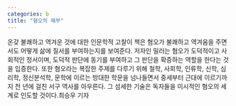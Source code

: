 ```yaml
---
categories: b
title: "혐오의 해부"
---
```

온갖 불쾌하고 역겨운 것에 대한 인문학적 고찰이 책은 혐오가 불쾌하고 역겨움을 주면서도 어떻게 삶에 질서를 부여하는지를 보여준다. 저자인 밀러는 혐오가 도덕적이고 사회적인 정서이며, 도덕적 판단에 동기를 부여하고 그 판단을 확증하는 역할을 한다는 것을 입증한다. 또한 혐오라는 복잡한 주제를 다루기 위해 철학, 사회학, 인류학, 신학, 심리학, 정신분석학, 문학에 이르는 방대한 학문을 넘나들면서 중세부터 근대에 이르기까지 천 년에 걸친 서구 역사를 아우른다. 그 섬세한 기술은 독자들을 미시적인 혐오의 세계로 인도할 것이다.최승우 기자